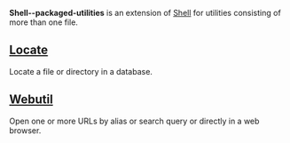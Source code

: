 
**Shell--packaged-utilities** is an extension of [Shell](https://github.com/unixfoundation/shell) for utilities consisting of more than one file.

## [Locate](locate)

Locate a file or directory in a database.

## [Webutil](webutil)

Open one or more URLs by alias or search query or directly in a web browser.

